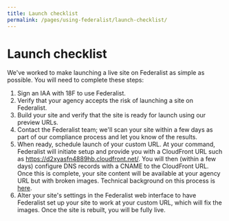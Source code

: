 ```yaml
---
title: Launch checklist
permalink: /pages/using-federalist/launch-checklist/
---
```


# Launch checklist

We've worked to make launching a live site on Federalist as simple as possible. You will need to complete these steps:

1. Sign an IAA with 18F to use Federalist.
2. Verify that your agency accepts the risk of launching a site on Federalist.
3. Build your site and verify that the site is ready for launch using our preview URLs.
4. Contact the Federalist team; we'll scan your site within a few days as part of our compliance process and let you know of the results.
5. When ready, schedule launch of your custom URL. At your command, Federalist will initiate setup and provide you with a CloudFront URL such as https://d2xyasfn4889hb.cloudfront.net/. You will then (within a few days) configure DNS records with a CNAME to the CloudFront URL. Once this is complete, your site content will be available at your agency URL but with broken images. Technical background on this process is [here](/pages/how-federalist-works/custom-urls/).
6. Alter your site's settings in the Federalist web interface to have Federalist set up your site to work at your custom URL, which will fix the images. Once the site is rebuilt, you will be fully live.
